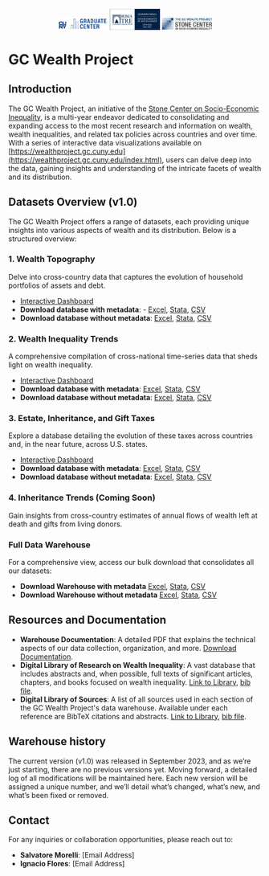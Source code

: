 <p align="center">
  <img src="logos/gc_logo.png" alt="GC Logo" width="100" />
  <img src="logos/roma_tre_logo.png" alt="Roma Tre Logo" width="100" />
  <img src="logos/stone_logo.png" alt="Stone Logo" width="100" />
</p>

# GC Wealth Project

## Introduction
The GC Wealth Project, an initiative of the [Stone Center on Socio-Economic Inequality](https://stonecenter.gc.cuny.edu), is a multi-year endeavor dedicated to consolidating and expanding access to the most recent research and information on wealth, wealth inequalities, and related tax policies across countries and over time. With a series of interactive data visualizations available on [https://wealthproject.gc.cuny.edu](https://wealthproject.gc.cuny.edu/index.html), users can delve deep into the data, gaining insights and understanding of the intricate facets of wealth and its distribution.

## Datasets Overview (v1.0)

The GC Wealth Project offers a range of datasets, each providing unique insights into various aspects of wealth and its distribution. Below is a structured overview:

### 1. Wealth Topography
Delve into cross-country data that captures the evolution of household portfolios of assets and debt.
- [Interactive Dashboard](https://wealthproject.gc.cuny.edu/wealth-topography/)
- **Download database with metadata**: - [Excel](https://docs.google.com/spreadsheets/d/1xutdAMIt7b1GYCeMOIt99p8q7hKsQWQA/edit?usp=share_link&ouid=114609468696885316335&rtpof=true&sd=true), [Stata](https://drive.google.com/file/d/1VNqGylgn18FreKtjxXa4x3OsKy38Ddhg/view?usp=share_link), [CSV](https://drive.google.com/file/d/1l5GOdPlnj3njCxYSyTMeEDCsSJzcY7hT/view?usp=share_link)
- **Download database without metadata**: [Excel](https://docs.google.com/spreadsheets/d/10wCtyx4tj60qBpHcZ7jBkVyvtuRdjEXE/edit?usp=share_link&ouid=114609468696885316335&rtpof=true&sd=true), [Stata](https://drive.google.com/file/d/1o5YaVJUHqfuCGUM1e3xw0XO18J4puMfe/view?usp=share_link), [CSV](https://drive.google.com/file/d/1jKp0lyvuZ6Eibpo-mtSd9-dw8J2FMvu9/view?usp=share_link)

### 2. Wealth Inequality Trends
A comprehensive compilation of cross-national time-series data that sheds light on wealth inequality.
- [Interactive Dashboard](https://wealthproject.gc.cuny.edu/wealth-inequality-trends/)
- **Download database with metadata**: [Excel](https://docs.google.com/spreadsheets/d/1USTM9tcM_o0ysdfy38aJ3lQkYnshqiCb/edit?usp=share_link&ouid=114609468696885316335&rtpof=true&sd=true), [Stata](https://drive.google.com/file/d/1_haInueVXLEqIWXCjN3mdcioyc62xB9k/view?usp=share_link), [CSV](https://drive.google.com/file/d/1EwhXHR7ApZR6vv4IHmX1Ow-QLz-HWev5/view?usp=share_link)
- **Download database without metadata**: [Excel](https://docs.google.com/spreadsheets/d/1fr6-e9atnRMnuktQu-EVT9gdTrC59N-4/edit?usp=share_link&ouid=114609468696885316335&rtpof=true&sd=true), [Stata](https://drive.google.com/file/d/1gFx5hrZCRvl5HiOhhWbbmOOv7nbiryN-/view?usp=share_link), [CSV](https://drive.google.com/file/d/1ryEnZ7BZLLAQjhiisiBIfwdBYNSSFDdC/view?usp=share_link)

### 3. Estate, Inheritance, and Gift Taxes
Explore a database detailing the evolution of these taxes across countries and, in the near future, across U.S. states.
- [Interactive Dashboard](https://wealthproject.gc.cuny.edu/EIG/)
- **Download database with metadata**: [Excel](https://docs.google.com/spreadsheets/d/1pcTE4oALRQy_7VhYL7_8sSGIm87QhNxE/edit?usp=share_link&ouid=114609468696885316335&rtpof=true&sd=true), [Stata](https://docs.google.com/spreadsheets/d/1pcTE4oALRQy_7VhYL7_8sSGIm87QhNxE/edit?usp=share_link&ouid=114609468696885316335&rtpof=true&sd=true), [CSV](https://drive.google.com/file/d/1jnrs41Vgt1sdrRfab3JYh4QXVXz4eqWp/view?usp=share_link)
- **Download database without metadata**: [Excel](https://drive.google.com/file/d/1jnrs41Vgt1sdrRfab3JYh4QXVXz4eqWp/view?usp=share_link), [Stata](https://drive.google.com/file/d/1v4DEjdx43AjT3CJr5hh4U1r1KbL_af_k/view?usp=share_link), [CSV](https://drive.google.com/file/d/104zJ3w0WIcpP3BfTpOQUNbvul4WycHHD/view?usp=share_link)

### 4. Inheritance Trends (Coming Soon)
Gain insights from cross-country estimates of annual flows of wealth left at death and gifts from living donors.

### Full Data Warehouse
For a comprehensive view, access our bulk download that consolidates all our datasets:
- **Download Warehouse with metadata** [Excel](https://docs.google.com/spreadsheets/d/1gslB3SO_62tRohdmfUdGosWzZy6Qp0P_/edit?usp=share_link&ouid=114609468696885316335&rtpof=true&sd=true), [Stata](https://drive.google.com/file/d/1IkyPjhWQWEeQKfenHlbF8KiuWgSMvbwg/view?usp=share_link), [CSV](https://drive.google.com/file/d/1LcvVADxkFPRkzVJqn1QCfgXALIYCo9Vq/view?usp=share_link)
- **Download Warehouse without metadata** [Excel](https://docs.google.com/spreadsheets/d/1lGyiHlhob6ZAmKxrBQJJEhj-zTMbPW5B/edit?usp=share_link&ouid=114609468696885316335&rtpof=true&sd=true), [Stata](https://drive.google.com/file/d/1A3v16EaTHNFNsnqxOvJ8bIP-61YamiSG/view?usp=share_link), [CSV](https://drive.google.com/file/d/1DefGi4uM59yoeFzFzeOoh1744DktZf_n/view?usp=share_link)

## Resources and Documentation

- **Warehouse Documentation**: A detailed PDF that explains the technical aspects of our data collection, organization, and more. [Download Documentation](https://drive.google.com/file/d/1du3HqZnRxAoWiYhi2YS_rLKVxlruySjJ/view?usp=share_link).
- **Digital Library of Research on Wealth Inequality**: A vast database that includes abstracts and, when possible, full texts of significant articles, chapters, and books focused on wealth inequality. [Link to Library](https://wealthproject.gc.cuny.edu/digital-library-of-research/), [bib file](https://drive.google.com/file/d/1Y_jZT4CbtJHEEVhjB59taYhckgIW2tzZ/view?usp=share_link).
- **Digital Library of Sources**: A list of all sources used in each section of the GC Wealth Project's data warehouse. Available under each reference are BibTeX citations and abstracts. [Link to Library](https://wealthproject.gc.cuny.edu/data/data-sources-library/), [bib file](https://drive.google.com/file/d/1gfwMdiyWea66Vhm4wD3lLe0bDKKDT9tu/view?usp=share_link).

## Warehouse history 

The current version (v1.0) was released in September 2023, and as we’re just starting, there are no previous versions yet. Moving forward, a detailed log of all modifications will be maintained here. Each new version will be assigned a unique number, and we’ll detail what’s changed, what’s new, and what’s been fixed or removed.

## Contact
For any inquiries or collaboration opportunities, please reach out to:
- **Salvatore Morelli**: [Email Address]
- **Ignacio Flores**: [Email Address]

